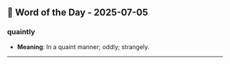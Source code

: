 ## 📅 Word of the Day - 2025-07-05

### **quaintly**
- **Meaning**: In a quaint manner; oddly; strangely.

---
